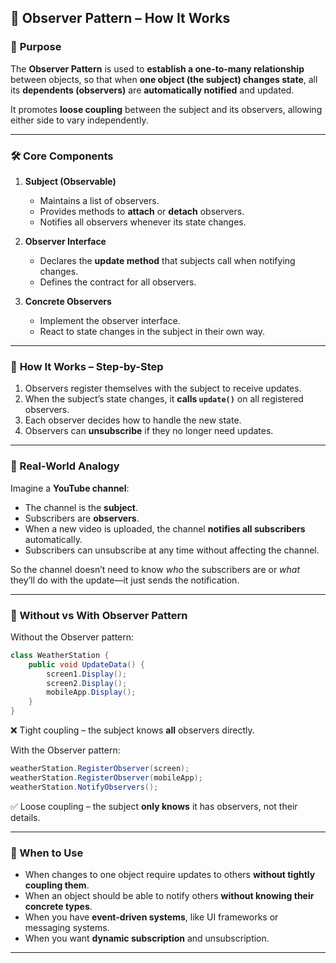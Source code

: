 ## 👀 Observer Pattern – How It Works

### 🧩 **Purpose**

The **Observer Pattern** is used to **establish a one-to-many relationship** between objects, so that when **one object (the subject) changes state**, all its **dependents (observers)** are **automatically notified** and updated.

It promotes **loose coupling** between the subject and its observers, allowing either side to vary independently.

---

### 🛠️ **Core Components**

1. **Subject (Observable)**

    * Maintains a list of observers.
    * Provides methods to **attach** or **detach** observers.
    * Notifies all observers whenever its state changes.

2. **Observer Interface**

    * Declares the **update method** that subjects call when notifying changes.
    * Defines the contract for all observers.

3. **Concrete Observers**

    * Implement the observer interface.
    * React to state changes in the subject in their own way.

---

### 🔄 **How It Works – Step-by-Step**

1. Observers register themselves with the subject to receive updates.
2. When the subject’s state changes, it **calls `update()`** on all registered observers.
3. Each observer decides how to handle the new state.
4. Observers can **unsubscribe** if they no longer need updates.

---

### 🧠 Real-World Analogy

Imagine a **YouTube channel**:

* The channel is the **subject**.
* Subscribers are **observers**.
* When a new video is uploaded, the channel **notifies all subscribers** automatically.
* Subscribers can unsubscribe at any time without affecting the channel.

So the channel doesn’t need to know *who* the subscribers are or *what* they’ll do with the update—it just sends the notification.

---

### 🔧 Without vs With Observer Pattern

Without the Observer pattern:

```csharp
class WeatherStation {
    public void UpdateData() {
        screen1.Display();
        screen2.Display();
        mobileApp.Display();
    }
}
```

❌ Tight coupling – the subject knows **all** observers directly.

With the Observer pattern:

```csharp
weatherStation.RegisterObserver(screen);
weatherStation.RegisterObserver(mobileApp);
weatherStation.NotifyObservers();
```

✅ Loose coupling – the subject **only knows** it has observers, not their details.

---

### 📌 When to Use

* When changes to one object require updates to others **without tightly coupling them**.
* When an object should be able to notify others **without knowing their concrete types**.
* When you have **event-driven systems**, like UI frameworks or messaging systems.
* When you want **dynamic subscription** and unsubscription.

---